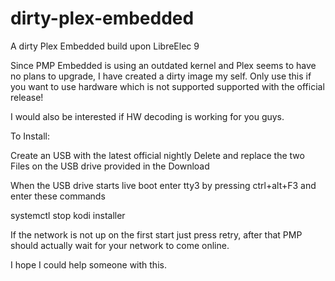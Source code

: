 # dirty-plex-embedded
A dirty Plex Embedded build upon LibreElec 9


Since PMP Embedded is using an outdated kernel and Plex seems to have no plans to upgrade, I have created a dirty image my self. Only use this if you want to use hardware which is not supported supported with the official release!

I would also be interested if HW decoding is working for you guys.

To Install:

Create an USB with the latest official nightly
Delete and replace the two Files on the USB drive provided in the Download

When the USB drive starts live boot enter tty3 by pressing ctrl+alt+F3 and enter these commands

systemctl stop kodi
installer

If the network is not up on the first start just press retry, after that PMP should actually wait for your network to come online.

I hope I could help someone with this.
